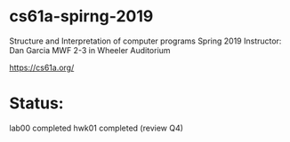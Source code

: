 # cs61a-spirng-2019
Structure and Interpretation of computer programs 
Spring 2019 
Instructor: Dan Garcia 
MWF 2-3 in Wheeler Auditorium

https://cs61a.org/

# Status: 
lab00 completed 
hwk01 completed (review Q4)
